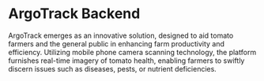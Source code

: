 # ArgoTrack Backend
ArgoTrack emerges as an innovative solution, designed to aid tomato farmers and the general public in enhancing farm productivity and efficiency. Utilizing mobile phone camera scanning technology, the platform furnishes real-time imagery of tomato health, enabling farmers to swiftly discern issues such as diseases, pests, or nutrient deficiencies.
